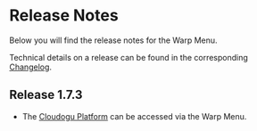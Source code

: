 # Release Notes

Below you will find the release notes for the Warp Menu. 

Technical details on a release can be found in the corresponding [Changelog](https://docs.cloudogu.com/en/docs/system-components/warp-menu/CHANGELOG/).

## Release 1.7.3

* The [Cloudogu Platform](https://platform.cloudogu.com/en/) can be accessed via the Warp Menu.